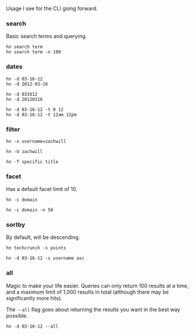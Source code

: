 Usage I see for the CLI going forward.

### search

Basic search terms and querying.

```
hn search term
hn search term -n 100
```


### dates

```
hn -d 03-16-12
hn -d 2012-03-16

hn -d 031612
hn -d 20120316

hn -d 03-16-12 -t 0 12
hn -d 03-16-12 -t 12am 12pm
```


### filter

```
hn -x username=zachwill

hn -U zachwill

hn -T specific title
```


### facet

Has a default facet limit of 10.

```
hn -c domain

hn -c domain -n 50
```


### sortby

By default, will be descending.

```
hn techcrunch -s points

hn -d 03-16-12 -s username asc
```


### all

Magic to make your life easier. Queries can only return 100 results at a
time, and a maximum limit of 1,000 results in total (although there may
be significantly more hits).

The `--all` flag goes about returning the results you want in the best
way possible.

```
hn -d 03-16-12 --all
```
